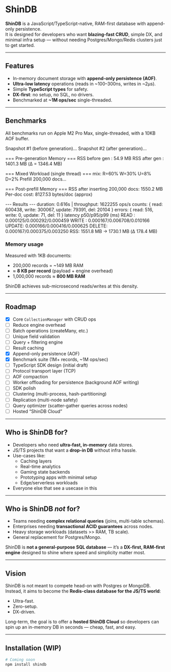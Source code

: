 # ShinDB

**ShinDB** is a JavaScript/TypeScript-native, RAM-first database with append-only persistence.  
It is designed for developers who want **blazing-fast CRUD**, simple DX, and minimal infra setup — without needing Postgres/Mongo/Redis clusters just to get started.

---

## Features

- In-memory document storage with **append-only persistence (AOF)**.
- **Ultra-low latency** operations (reads in ~100–300ns, writes in ~2µs).
- Simple **TypeScript types** for safety.
- **DX-first**: no setup, no SQL, no drivers.
- Benchmarked at **~1M ops/sec** single-threaded.

---

## Benchmarks

All benchmarks run on Apple M2 Pro Max, single-threaded, with a 10KB AOF buffer.

Snapshot #1 (before generation)...
Snapshot #2 (after generation)...

=== Pre-generation Memory ===
RSS before gen : 54.9 MB
RSS after gen : 1401.3 MB (Δ = 1346.4 MB)

=== Mixed Workload (single thread) ===
mix: R=60% W=30% U=8% D=2%
Prefill 200,000 docs...

=== Post-prefill Memory ===
RSS after inserting 200,000 docs: 1550.2 MB
Per-doc cost: 8127.53 bytes/doc (approx)

--- Results ---
duration: 0.616s | throughput: 1622255 ops/s
counts: { read: 600438, write: 300067, update: 79391, del: 20104 }
errors: { read: 516, write: 0, update: 71, del: 11 }
latency p50/p95/p99 (ms)
READ : 0.000125/0.000292/0.000459
WRITE : 0.000167/0.006708/0.010166
UPDATE: 0.000166/0.000416/0.000625
DELETE: 0.000167/0.000375/0.003250
RSS: 1551.8 MB -> 1730.1 MB (Δ 178.4 MB)

### Memory usage

Measured with 1KB documents:

- 200,000 records = ~149 MB RAM
- ≈ **8 KB per record** (payload + engine overhead)
- 1,000,000 records ≈ **800 MB RAM**

ShinDB achieves sub-microsecond reads/writes at this density.

---

## Roadmap

- [x] Core `CollectionManager` with CRUD ops
- [ ] Reduce engine overhead
- [ ] Batch operations (createMany, etc.)
- [ ] Unique field validation
- [ ] Query + filtering engine
- [ ] Result caching
- [x] Append-only persistence (AOF)
- [x] Benchmark suite (1M+ records, ~1M ops/sec)
- [ ] TypeScript SDK design (initial draft)
- [ ] Protocol transport layer (TCP)
- [ ] AOF compaction
- [ ] Worker offloading for persistence (background AOF writing)
- [ ] SDK polish
- [ ] Clustering (multi-process, hash-partitioning)
- [ ] Replication (multi-node safety)
- [ ] Query optimizer (scatter-gather queries across nodes)
- [ ] Hosted “ShinDB Cloud”

---

## Who is ShinDB for?

- Developers who need **ultra-fast, in-memory** data stores.
- JS/TS projects that want a **drop-in DB** without infra hassle.
- Use-cases like:
  - Caching layers
  - Real-time analytics
  - Gaming state backends
  - Prototyping apps with minimal setup
  - Edge/serverless workloads
- Everyone else that see a usecase in this

---

## Who is ShinDB _not_ for?

- Teams needing **complex relational queries** (joins, multi-table schemas).
- Enterprises needing **transactional ACID guarantees** across nodes.
- Heavy storage workloads (datasets >> RAM, TB scale).
- General replacement for Postgres/Mongo.

ShinDB is **not a general-purpose SQL database** — it’s a **DX-first, RAM-first engine** designed to shine where speed and simplicity matter most.

---

## Vision

ShinDB is not meant to compete head-on with Postgres or MongoDB.  
Instead, it aims to become the **Redis-class database for the JS/TS world**:

- Ultra-fast.
- Zero-setup.
- DX-driven.

Long-term, the goal is to offer a **hosted ShinDB Cloud** so developers can spin up an in-memory DB in seconds — cheap, fast, and easy.

---

## Installation (WIP)

```bash
# Coming soon
npm install shindb
```
